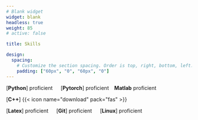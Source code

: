 ```yaml
---
# Blank widget 
widget: blank 
headless: true
weight: 85 
# active: false 

title: Skills 

design:
  spacing:
    # Customize the section spacing. Order is top, right, bottom, left.
    padding: ["60px", "0", "60px", "0"]
---
```


[**Python**] proficient &ensp;&ensp; [**Pytorch**] proficient &ensp; **Matlab** proficient       

[**C++**] {{< icon name="download" pack="fas" >}} &ensp;&ensp; 

[**Latex**] proficient &ensp;&ensp; [**Git**] proficient &ensp;&ensp; [**Linux**] proficient &ensp;&ensp;  


